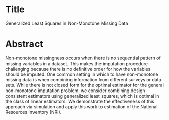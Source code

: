 
# Title

Generalized Least Squares in Non-Monotone Missing Data

# Abstract

Non-monotone missingness occurs when there is no sequential pattern of missing
variables in a dataset. This makes the imputation procedure challenging because
there is no definitive order for how the variables should be imputed. One common
setting in which to have non-monotone missing data is when combining information
from different surveys or data sets. While there is not closed form for the
optimal estimator for the general non-monotone imputation problem, we consider
combining design consistent estimators using generalized least squares, which is
optimal in the class of linear estimators. We demonstrate the effectiveness of
this approach via simulation and apply this work to estimation of the National
Resources Inventory (NRI).
